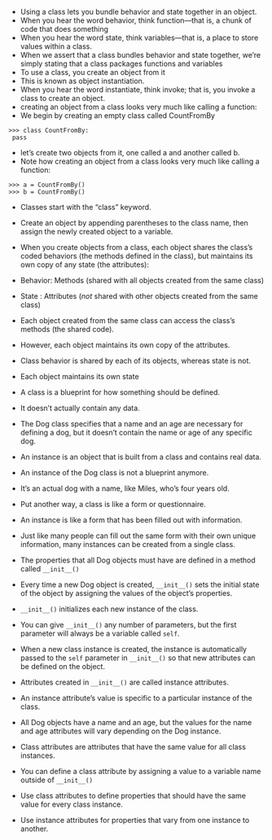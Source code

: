 * Using a class lets you bundle behavior and state together in an object.
* When you hear the word behavior, think function—that is, a chunk of code that does something
* When you hear the word state, think variables—that is, a place to store values within a class. 
* When we assert that a class bundles behavior and state together, we’re simply stating that a class packages functions and variables
* To use a class, you create an object from it 
* This is known as object instantiation.
* When you hear the word instantiate, think invoke; that is, you invoke a class to create an object.
*  creating an object from a class looks very much like calling a function: 
* We begin by creating an empty class called CountFromBy

```
>>> class CountFromBy:
 pass
 ```
 * let’s create two objects from it, one called a and another called b. 
 * Note how creating an object from a class looks very much like calling a function:
```
>>> a = CountFromBy()
>>> b = CountFromBy() 
```
* Classes start with the “class” keyword. 
* Create an object by appending parentheses to the class name, then assign the newly created object to a variable.
* When you create objects from a class, each object shares the class’s coded behaviors (the methods defined in the class), but maintains its own copy of any state (the            attributes):
* Behavior:  Methods (shared with all objects created from the same class)
* State : Attributes (*not* shared with other objects created from the same class)
* Each object created from the same class can access the class’s methods (the shared code). 
* However, each object maintains its own copy of the attributes.
* Class behavior is shared by each of its objects, whereas state is not. 
* Each object maintains its own state


* A class is a blueprint for how something should be defined. 
* It doesn’t actually contain any data. 
* The Dog class specifies that a name and an age are necessary for defining a dog, but it doesn’t contain the name or age of any specific dog.
* An instance is an object that is built from a class and contains real data. 
* An instance of the Dog class is not a blueprint anymore.
* It’s an actual dog with a name, like Miles, who’s four years old.
* Put another way, a class is like a form or questionnaire.
* An instance is like a form that has been filled out with information. 
* Just like many people can fill out the same form with their own unique information, many instances can be created from a single class.

* The properties that all Dog objects must have are defined in a method called `__init__()`
* Every time a new Dog object is created, `__init__()` sets the initial state of the object by assigning the values of the object’s properties. 
* `__init__()` initializes each new instance of the class.
* You can give `__init__()` any number of parameters, but the first parameter will always be a variable called `self`. 
* When a new class instance is created, the instance is automatically passed to the `self` parameter in `__init__()` so that new attributes can be defined on the object.
* Attributes created in `__init__()` are called instance attributes. 
* An instance attribute’s value is specific to a particular instance of the class.
* All Dog objects have a name and an age, but the values for the name and age attributes will vary depending on the Dog instance.
* Class attributes are attributes that have the same value for all class instances. 
* You can define a class attribute by assigning a value to a variable name outside of `__init__()`
* Use class attributes to define properties that should have the same value for every class instance. 
* Use instance attributes for properties that vary from one instance to another.


